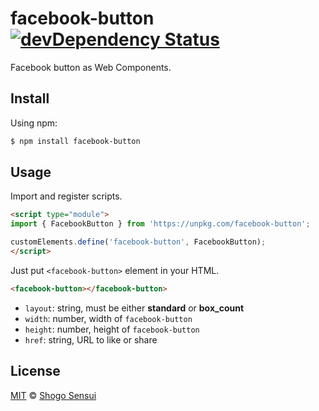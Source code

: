 # facebook-button [![devDependency Status](https://david-dm.org/1000ch/facebook-button/dev-status.svg)](https://david-dm.org/1000ch/facebook-button?type=dev)

Facebook button as Web Components.

## Install

Using npm:

```bash
$ npm install facebook-button
```

## Usage

Import and register scripts.

```html
<script type="module">
import { FacebookButton } from 'https://unpkg.com/facebook-button';

customElements.define('facebook-button', FacebookButton);
</script>
```

Just put `<facebook-button>` element in your HTML.

```html
<facebook-button></facebook-button>
```

- `layout`: string, must be either **standard** or **box_count**
- `width`: number, width of `facebook-button`
- `height`: number, height of `facebook-button`
- `href`: string, URL to like or share

## License

[MIT](https://1000ch.mit-license.org) © [Shogo Sensui](https://github.com/1000ch)
